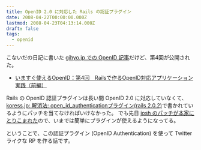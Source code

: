 ```yaml
---
title: OpenID 2.0 に対応した Rails の認証プラグイン
date: 2008-04-22T00:00:00.000Z
lastmod: 2008-04-23T04:13:14.000Z
draft: false
tags:
  - openid
---
```


こないだの日記に書いた [gihyo.jp での OpenID 記事](/posts/20080415/p01)だけど、第4回が公開された。

- [いますぐ使えるOpenID：第4回　Railsで作るOpenID対応アプリケーション実践（前編）](http://gihyo.jp/dev/feature/01/openid/0004)

Rails の OpenID 認証プラグインは長い間 OpenID 2.0 に対応していなくて、[koress.jp: 解消法: open_id_authenticationプラグイン(rails 2.0.2)](http://koress.jp/2008/01/_open_id_authenticationrails_2.html)で書かれているようにパッチを当てなければいけなかった。 でも先日 [josh のパッチが本家にとりこまれた](http://dev.rubyonrails.org/ticket/10604)ので、いまでは簡単にプラグインが使えるようになってる。

ということで、この認証プラグイン (OpenID Authentication) を使って Twitter ライクな RP を作る話です。
